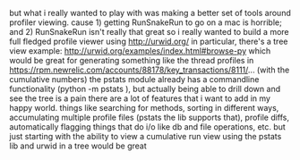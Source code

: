 but what i really wanted to play with was making a better set of tools around profiler viewing.
cause 1) getting RunSnakeRun to go on a mac is horrible; and 2) RunSnakeRun isn't really that great
so i really wanted to build a more full fledged profile viewer using http://urwid.org/
in particular, there's a tree view example:
http://urwid.org/examples/index.html#browse-py
which would be great for generating something like the thread profiles in https://rpm.newrelic.com/accounts/88178/key_transactions/8111/...
(with the cumulative numbers)
the pstats module already has a commandline functionality (python -m pstats <profile file>), but actually being able to drill down and see the tree is a pain
there are a lot of features that i want to add in my happy world. things like searching for methods, sorting in different ways, accumulating multiple profile files (pstats the lib supports that), profile diffs, automatically flagging things that do i/o like db and file operations, etc.
but just starting with the ability to view a cumulative run view using the pstats lib and urwid in a tree would be great